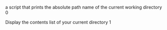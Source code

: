 a script that prints the absolute path name of the current working directory 0

Display the contents list of your current directory 1


